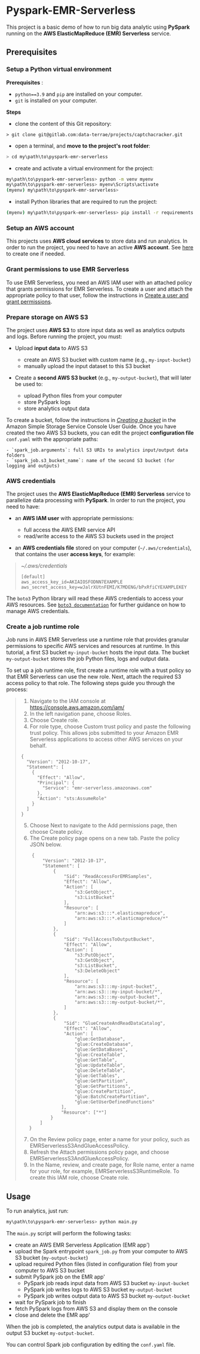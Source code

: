# Pyspark-EMR-Serverless

This project is a basic demo of how to run big data analytic using **PySpark**
running on the **AWS ElasticMapReduce (EMR) Serverless** service.

## Prerequisites
  
### Setup a Python virtual environment

**Prerequisites** : 
- `python==3.9` and `pip` are installed on your computer.
- `git` is installed on your computer.

**Steps**

* clone the content of this Git repository:

```
> git clone git@gitlab.com:data-terrae/projects/captchacracker.git
```

- open a terminal, and **move to the project's root folder**:

```sh
> cd my\path\to\pyspark-emr-serverless
```

- create and activate a virtual environment for the project:

```sh
my\path\to\pyspark-emr-serverless> python -m venv myenv
my\path\to\pyspark-emr-serverless> myenv\Scripts\activate
(myenv) my\path\to\pyspark-emr-serverless>
```

- install Python libraries that are required to run the project:

```sh
(myenv) my\path\to\pyspark-emr-serverless> pip install -r requirements.txt
```

### Setup an AWS account

This projects uses **AWS cloud services** to store data and run analytics. 
In order to run the project, you need to have an active **AWS account**.
See [here](https://aws.amazon.com/fr/premiumsupport/knowledge-center/create-and-activate-aws-account/) to create one if
needed.

### Grant permissions to use EMR Serverless

To use EMR Serverless, you need an AWS IAM user with an attached policy that grants permissions for EMR Serverless. 
To create a user and attach the appropriate policy to that user, follow the instructions in [Create a user and grant permissions](https://docs.aws.amazon.com/emr/latest/EMR-Serverless-UserGuide/setting-up.html#setting-up-iam).

### Prepare storage on AWS S3

The project uses **AWS S3** to store input data as well as analytics outputs and logs.
Before running the project, you must:

- Upload **input data** to AWS S3
    - create an AWS S3 bucket with custom name (e.g., `my-input-bucket`)
    - manually upload the input dataset to this S3 bucket


- Create a **second AWS S3 bucket** (e.g., `my-output-bucket`), that will later be used to:
    - upload Python files from your computer
    - store PySpark logs
    - store analytics output data

To create a bucket, follow the instructions in [*Creating a bucket*](https://docs.aws.amazon.com/AmazonS3/latest/user-guide/create-bucket.html) in the Amazon Simple Storage Service Console User Guide.
Once you have created the two AWS S3 buckets, you can edit the project **configuration file** `conf.yaml` with the appropriate paths:

    - `spark_job.arguments`: full S3 URIs to analytics input/output data folders
    - `spark_job.s3_bucket_name`: name of the second S3 bucket (for logging and outputs)


### AWS credentials

The project uses the **AWS ElasticMapReduce (EMR) Serverless** service to parallelize data processing with **PySpark**.
In order to run the project, you need to have:

- an **AWS IAM user** with appropriate permissions:
    - full access the AWS EMR service API
    - read/write access to the AWS S3 buckets used in the project
  
- an **AWS credentials file** stored on your computer (`~/.aws/credentials`), that contains the user **access keys**,
  for example:

> *~/.aws/credentials*
> ```
> [default]
> aws_access_key_id=AKIAIOSFODNN7EXAMPLE
> aws_secret_access_key=wJalrXUtnFEMI/K7MDENG/bPxRfiCYEXAMPLEKEY
> ```

The `boto3` Python library will read these AWS credentials to access your AWS resources.
See [`boto3 documentation`](https://boto3.amazonaws.com/v1/documentation/api/latest/guide/credentials.html#configuring-credentials)
for further guidance on how to manage AWS credentials.

### Create a job runtime role

Job runs in AWS EMR Serverless use a runtime role that provides granular permissions to specific AWS services and resources at runtime. 
In this tutorial, a first S3 bucket `my-input-bucket` hosts the input data.
The bucket `my-output-bucket` stores the job Python files, logs and output data.

To set up a job runtime role, first create a runtime role with a trust policy so that EMR Serverless can use the new role. 
Next, attach the required S3 access policy to that role.
The following steps guide you through the process:

>
> 1. Navigate to the IAM console at https://console.aws.amazon.com/iam/
> 2. In the left navigation pane, choose Roles.
> 3. Choose Create role.
> 4. For role type, choose Custom trust policy and paste the following trust policy. This allows jobs submitted to your Amazon EMR Serverless applications to access other AWS services on your behalf.
>
> ```
> {
>   "Version": "2012-10-17",
>   "Statement": [
>     {
>       "Effect": "Allow",
>       "Principal": {
>         "Service": "emr-serverless.amazonaws.com"
>       },
>       "Action": "sts:AssumeRole"
>     }
>   ]
> } 
> ```
> 
> 5. Choose Next to navigate to the Add permissions page, then choose Create policy.
> 6. The Create policy page opens on a new tab. Paste the policy JSON below.
> 
> 
> ```
>     {
>         "Version": "2012-10-17",
>         "Statement": [
>             {
>                 "Sid": "ReadAccessForEMRSamples",
>                 "Effect": "Allow",
>                 "Action": [
>                     "s3:GetObject",
>                     "s3:ListBucket"
>                 ],
>                 "Resource": [
>                     "arn:aws:s3:::*.elasticmapreduce",
>                     "arn:aws:s3:::*.elasticmapreduce/*"
>                 ]
>             },
>             {
>                 "Sid": "FullAccessToOutputBucket",
>                 "Effect": "Allow",
>                 "Action": [
>                     "s3:PutObject",
>                     "s3:GetObject",
>                     "s3:ListBucket",
>                     "s3:DeleteObject"
>                 ],
>                 "Resource": [
>                     "arn:aws:s3:::my-input-bucket",
>                     "arn:aws:s3:::my-input-bucket/*",
>                     "arn:aws:s3:::my-output-bucket",
>                     "arn:aws:s3:::my-output-bucket/*",
>                 ]
>             },
>             {
>                 "Sid": "GlueCreateAndReadDataCatalog",
>                 "Effect": "Allow",
>                 "Action": [
>                     "glue:GetDatabase",
>                     "glue:CreateDatabase",
>                     "glue:GetDataBases",
>                     "glue:CreateTable",
>                     "glue:GetTable",
>                     "glue:UpdateTable",
>                     "glue:DeleteTable",
>                     "glue:GetTables",
>                     "glue:GetPartition",
>                     "glue:GetPartitions",
>                     "glue:CreatePartition",
>                     "glue:BatchCreatePartition",
>                     "glue:GetUserDefinedFunctions"
>                ],
>                "Resource": ["*"]
>            }
>        ]
>    }
> ```
>
> 7. On the Review policy page, enter a name for your policy, such as EMRServerlessS3AndGlueAccessPolicy.
> 8. Refresh the Attach permissions policy page, and choose EMRServerlessS3AndGlueAccessPolicy.
> 9. In the Name, review, and create page, for Role name, enter a name for your role, for example, EMRServerlessS3RuntimeRole. To create this IAM role, choose Create role.



## Usage

To run analytics, just run:

```bash
my\path\to\pyspark-emr-serverless> python main.py
```

The `main.py` script will perform the following tasks:
- create an AWS EMR Serverless Application (EMR app')
- upload the Spark entrypoint `spark_job.py` from your computer to AWS S3 bucket (`my-output-bucket`)
- upload required Python files (listed in configuration file) from your computer to AWS S3 bucket
- submit PySpark job on the EMR app'
  - PySpark job reads input data from AWS S3 bucket `my-input-bucket`
  - PySpark job writes logs to AWS S3 bucket `my-output-bucket`
  - PySpark job writes output data to AWS S3 bucket `my-output-bucket`
- wait for PySpark job to finish  
- fetch PySpark logs from AWS S3 and display them on the console
- close and delete the EMR app'

When the job is completed, the analytics output data is available in the output S3 bucket `my-output-bucket`.

You can control Spark job configuration by editing the `conf.yaml` file. 